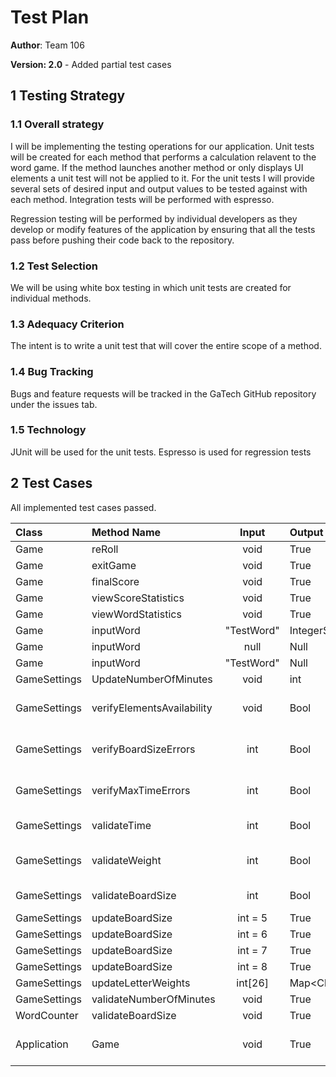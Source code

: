 # Test Plan

**Author**: Team 106

**Version: 2.0** - Added partial test cases

## 1 Testing Strategy

### 1.1 Overall strategy

I will be implementing the testing operations for our application.  Unit tests will be created for each method that performs a calculation relavent to the word game.  If the method launches another method or only displays UI elements a unit test will not be applied to it.  For the unit tests I will provide several sets of desired input and output values to be tested against with each method.  Integration tests will be performed with espresso.

Regression testing will be performed by individual developers as they develop or modify features of the application by ensuring that all the tests pass before pushing their code back to the repository.

### 1.2 Test Selection

We will be using white box testing in which unit tests are created for individual methods.

### 1.3 Adequacy Criterion

The intent is to write a unit test that will cover the entire scope of a method.

### 1.4 Bug Tracking

Bugs and feature requests will be tracked in the GaTech GitHub repository under the issues tab.

### 1.5 Technology

JUnit will be used for the unit tests.  Espresso is used for regression tests

## 2 Test Cases

All implemented test cases passed.

| Class       |  Method Name               |  Input         |      Output     |  Test type   | Implemented| Description                |
|:------------|:---------------------------|:--------------:|:----------------|:-------------|:-----------|:---------------------------|
| Game        | reRoll                     | void           | True            | Unit         | False      |                            |
| Game        | exitGame                   | void           | True            | Unit         | False      |                            |
| Game        | finalScore                 | void           | True            | Unit         | False      |                            |
| Game        | viewScoreStatistics        | void           | True            | Unit         | False      |                            |
| Game        | viewWordStatistics         | void           | True            | Unit         | False      |                            |
| Game        | inputWord                  | "TestWord"     | IntegerScoreTBD | Unit         | False      |                            |
| Game        | inputWord                  | null           | Null            | Unit         | False      |                            |
| Game        | inputWord                  | "TestWord"     | Null            | Unit         | False      |                            |
| GameSettings| UpdateNumberOfMinutes      | void           | int             | Unit         | False      |                            |
| GameSettings| verifyElementsAvailability | void           | Bool            | Regression   | True       |Tests if elements visible   |
| GameSettings| verifyBoardSizeErrors      | int            | Bool            | Regression   | True       |Test board size error msg   |
| GameSettings| verifyMaxTimeErrors        | int            | Bool            | Regression   | True       |Test max time error msg     |
| GameSettings| validateTime               | int            | Bool            | Unit         | True       |Tests 3 and 8 minutes       |
| GameSettings| validateWeight             | int            | Bool            | Unit         | True       |Tests weights 1 and 10      |
| GameSettings| validateBoardSize          | int            | Bool            | Unit         | True       |Tests 2x2 and 4x4           |
| GameSettings| updateBoardSize            | int = 5        | True            | Unit         | False      |                            |
| GameSettings| updateBoardSize            | int = 6        | True            | Unit         | False      |                            |
| GameSettings| updateBoardSize            | int = 7        | True            | Unit         | False      |                            |
| GameSettings| updateBoardSize            | int = 8        | True            | Unit         | False      |                            |
| GameSettings| updateLetterWeights        | int[26]        | Map<Char, int>  | Unit         | False      |                            |
| GameSettings| validateNumberOfMinutes    | void           | True            | Unit         | False      |                            |
| WordCounter | validateBoardSize          | void           | True            | Unit         | False      |                            |
| Application | Game                       | void           | True            | Regression   | True       | All board layouts and input|


